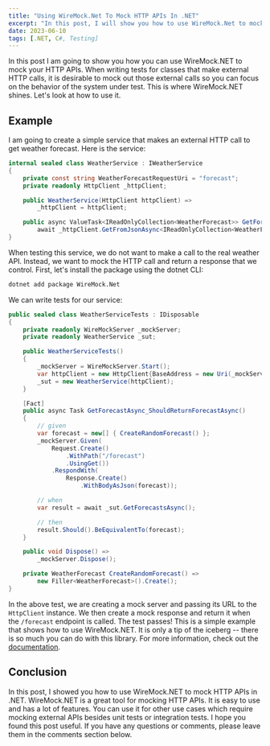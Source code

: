 ```yaml
---
title: "Using WireMock.Net To Mock HTTP APIs In .NET"
excerpt: "In this post, I will show you how to use WireMock.Net to mock HTTP APIs in .NET."
date: 2023-06-10
tags: [.NET, C#, Testing]
---
```


In this post I am going to show you how you can use WireMock.NET to mock your HTTP APIs. When writing tests for classes that make external HTTP calls, it is desirable to mock out those external calls so you can focus on the behavior of the system under test. This is where WireMock.NET shines. Let's look at how to use it.

## Example

I am going to create a simple service that makes an external HTTP call to get weather forecast. Here is the service:

```csharp
internal sealed class WeatherService : IWeatherService
{
    private const string WeatherForecastRequestUri = "forecast";
    private readonly HttpClient _httpClient;

    public WeatherService(HttpClient httpClient) =>
        _httpClient = httpClient;

    public async ValueTask<IReadOnlyCollection<WeatherForecast>> GetForecastsAsync() =>
        await _httpClient.GetFromJsonAsync<IReadOnlyCollection<WeatherForecast>>(WeatherForecastRequestUri);
}
```

When testing this service, we do not want to make a call to the real weather API. Instead, we want to mock the HTTP call and return a response that we control. First, let's install the package using the dotnet CLI:

```bash
dotnet add package WireMock.Net
```

We can write tests for our service:

```csharp
public sealed class WeatherServiceTests : IDisposable
{
    private readonly WireMockServer _mockServer;
    private readonly WeatherService _sut;

    public WeatherServiceTests()
    {
        _mockServer = WireMockServer.Start();
        var httpClient = new HttpClient{BaseAddress = new Uri(_mockServer.Url!)};
        _sut = new WeatherService(httpClient);
    }

    [Fact]
    public async Task GetForecastAsync_ShouldReturnForecastAsync()
    {
        // given
        var forecast = new[] { CreateRandomForecast() };
        _mockServer.Given(
            Request.Create()
                .WithPath("/forecast")
                .UsingGet())
            .RespondWith(
                Response.Create()
                    .WithBodyAsJson(forecast));

        // when
        var result = await _sut.GetForecastsAsync();

        // then
        result.Should().BeEquivalentTo(forecast);
    }

    public void Dispose() =>
        _mockServer.Dispose();

    private WeatherForecast CreateRandomForecast() =>
        new Filler<WeatherForecast>().Create();
}
```

In the above test, we are creating a mock server and passing its URL to the `HttpClient` instance. We then create a mock response and return it when the `/forecast` endpoint is called. The test passes! This is a simple example that shows how to use WireMock.NET. It is only a tip of the iceberg -- there is so much you can do with this library. For more information, check out the [documentation](https://github.com/WireMock-Net/WireMock.Net/wiki).

## Conclusion

In this post, I showed you how to use WireMock.NET to mock HTTP APIs in .NET. WireMock.NET is a great tool for mocking HTTP APIs. It is easy to use and has a lot of features. You can use it for other use cases which require mocking external APIs besides unit tests or integration tests. I hope you found this post useful. If you have any questions or comments, please leave them in the comments section below.
